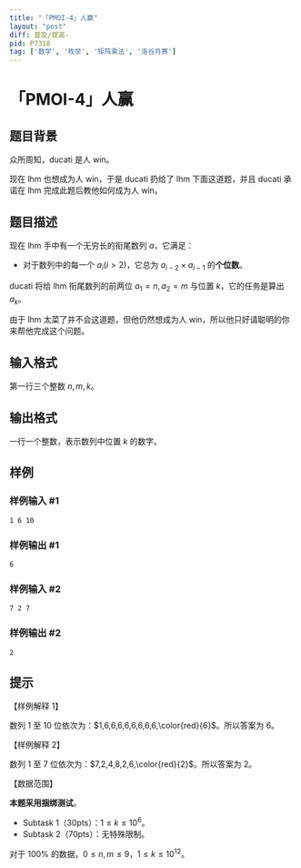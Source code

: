 ```yaml
---
title: "「PMOI-4」人赢"
layout: "post"
diff: 普及/提高-
pid: P7318
tag: ['数学', '枚举', '矩阵乘法', '洛谷月赛']
---
```

# 「PMOI-4」人赢
## 题目背景

众所周知，ducati 是人 win。

现在 lhm 也想成为人 win，于是 ducati 扔给了 lhm 下面这道题，并且 ducati 承诺在 lhm 完成此题后教他如何成为人 win。
## 题目描述

现在 lhm 手中有一个无穷长的衔尾数列 $a$，它满足：

- 对于数列中的每一个 $a_i(i>2)$，它总为 $a_{i-2} \times a_{i-1}$ 的**个位数**。

ducati 将给 lhm 衔尾数列的前两位 $a_1=n,a_2=m$ 与位置 $k$，它的任务是算出 $a_k$。

由于 lhm 太菜了并不会这道题，但他仍然想成为人 win，所以他只好请聪明的你来帮他完成这个问题。
## 输入格式

第一行三个整数 $n,m,k$。
## 输出格式

一行一个整数，表示数列中位置 $k$ 的数字。
## 样例

### 样例输入 #1
```
1 6 10
```
### 样例输出 #1
```
6
```
### 样例输入 #2
```
7 2 7
```
### 样例输出 #2
```
2
```
## 提示

【样例解释 $1$】

数列 $1$ 至 $10$ 位依次为：$1,6,6,6,6,6,6,6,6,\color{red}{6}$。所以答案为 $6$。

【样例解释 $2$】

数列 $1$ 至 $7$ 位依次为：$7,2,4,8,2,6,\color{red}{2}$。所以答案为 $2$。


【数据范围】

**本题采用捆绑测试**。

- Subtask 1（30pts）：$1 \leq k \leq 10^6$。
- Subtask 2（70pts）：无特殊限制。

对于 $100\%$ 的数据，$0 \leq n,m \leq 9$，$1 \leq k \leq 10^{12}$。
